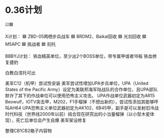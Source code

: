 # 0.36计划

☑🟦

X计划：
🟦 ZBD-05两栖步兵战车
🟦 BRDM2、Baikal回收
🟦 光剑回收
🟦 M5APC
🟦 挑战者
🟦 刻托 
 



BBBYJ计划：
铁血精英单位，至少出2个BOSS单位，带专属甲或者16板
铁血修复捷豹

白教白涅托可出

美军C12（机甲）尝试性安装
美军尝试性增加UPA步兵单位，UPA（United States of the Pacific Army）设定为美联邦海军陆战队的合作单位，且UPA部队默许了其下的作战单位可以使用恐怖主义攻击。
UPA作战单位武器初定为AR15 Beowulf，IOTV突击甲，M202，F1手榴弹（不想出新的），尝试性添加其能够呼叫AH64
UPA恐怖主义单位武器初定为AK102，6B45甲，副手是可以发射旧冷战时代科技（世界线2000年以前）结合现在研究出的小当量榴弹（以小型木星体现），死亡后单位会产生自爆
美军架设修复

整理CB1CB2箱子内容物
